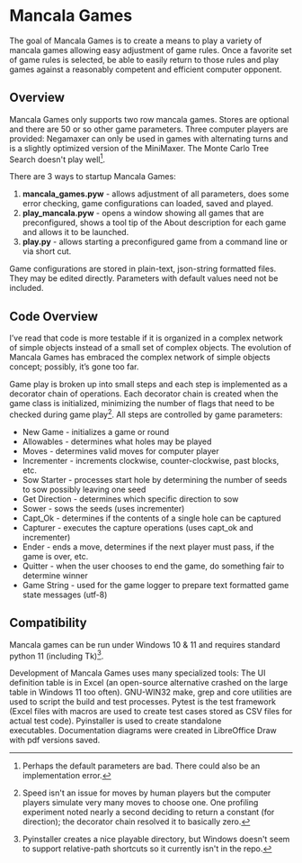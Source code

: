 # Mancala Games #
The goal of Mancala Games is to create a means to play a variety of mancala games allowing easy adjustment of game rules. Once a favorite set of game rules is selected, be able to easily return to those rules and play games against a reasonably competent and efficient computer opponent.

## Overview ##

Mancala Games only supports two row mancala games. Stores are optional and there are 50 or so other game parameters. Three computer players are provided: Negamaxer can only be used in games with alternating turns and is a slightly optimized version of the MiniMaxer. The Monte Carlo Tree Search doesn't play well[^1].

There are 3 ways to startup Mancala Games:


1. **mancala_games.pyw** - allows adjustment of all parameters, does some error checking, game configurations can loaded, saved and played.
1. **play_mancala.pyw** - opens a window showing all games that are preconfigured, shows a tool tip of the About description for each game and allows it to be launched.
1. **play.py** - allows starting a preconfigured game from a command line or via short cut.

Game configurations are stored in plain-text, json-string formatted files. They may be edited directly. Parameters with default values need not be included.

## Code Overview ##
I’ve read that code is more testable if it is organized in a complex network of simple objects instead of a small set of complex objects. The evolution of Mancala Games has embraced the complex network of simple objects concept; possibly, it’s gone too far.

Game play is broken up into small steps and each step is implemented as a decorator chain of operations. Each decorator chain is created when the game class is initialized, minimizing the number of flags that need to be checked during game play[^2]. All steps are controlled by game parameters:


* New Game - initializes a game or round
* Allowables - determines what holes may be played
* Moves - determines valid moves for computer player
* Incrementer - increments clockwise, counter-clockwise, past blocks, etc.
* Sow Starter - processes start hole by determining the number of seeds to sow possibly leaving one seed
* Get Direction - determines which specific direction to sow 
* Sower - sows the seeds (uses incrementer)
* Capt_Ok - determines if the contents of a single hole can be captured
* Capturer - executes the capture operations (uses capt_ok and incrementer)
* Ender - ends a move, determines if the next player must pass, if the game is over, etc.
* Quitter - when the user chooses to end the game, do something fair to determine winner
* Game String - used for the game logger to prepare text formatted game state messages (utf-8)

## Compatibility ##
Mancala games can be run under Windows 10 & 11 and requires standard python 11 (including Tk)[^3].

Development of Mancala Games uses many specialized tools: The UI definition table is in Excel (an open-source alternative crashed on the large table in Windows 11 too often). GNU-WIN32 make, grep and core utilities are used to script the build and test processes. Pytest is the test framework (Excel files with macros are used to create test cases stored as CSV files for actual test code). Pyinstaller is used to create standalone executables. Documentation diagrams were created in LibreOffice Draw with pdf versions saved.

[^1]: Perhaps the default parameters are bad. There could also be an implementation error.

[^2]: Speed isn't an issue for moves by human players but the computer players simulate very many moves to choose one. One profiling experiment noted nearly a second deciding to return a constant (for direction); the decorator chain resolved it to basically zero.

[^3]: Pyinstaller creates a nice playable directory, but Windows doesn't seem to support relative-path shortcuts so it currently isn't in the repo. 
